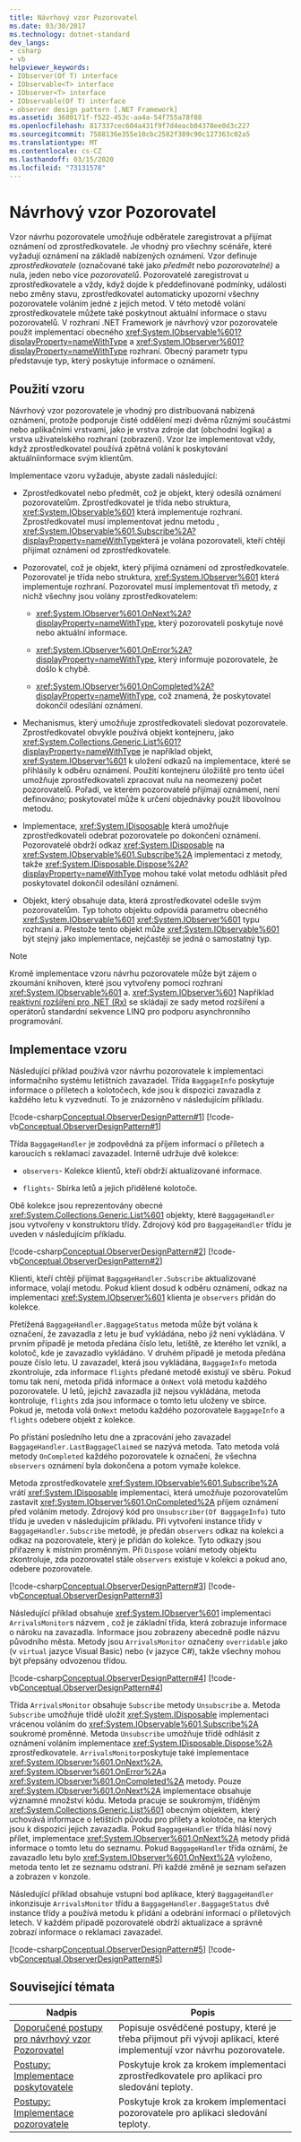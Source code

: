 ```yaml
---
title: Návrhový vzor Pozorovatel
ms.date: 03/30/2017
ms.technology: dotnet-standard
dev_langs:
- csharp
- vb
helpviewer_keywords:
- IObserver(Of T) interface
- IObservable<T> interface
- IObserver<T> interface
- IObservable(Of T) interface
- observer design pattern [.NET Framework]
ms.assetid: 3680171f-f522-453c-aa4a-54f755a78f88
ms.openlocfilehash: 817337cec604a431f9f7d4eacb04378ee0d3c227
ms.sourcegitcommit: 7588136e355e10cbc2582f389c90c127363c02a5
ms.translationtype: MT
ms.contentlocale: cs-CZ
ms.lasthandoff: 03/15/2020
ms.locfileid: "73131578"
---
```

# <a name="observer-design-pattern"></a>Návrhový vzor Pozorovatel

Vzor návrhu pozorovatele umožňuje odběratele zaregistrovat a přijímat oznámení od zprostředkovatele. Je vhodný pro všechny scénáře, které vyžadují oznámení na základě nabízených oznámení. Vzor definuje *zprostředkovatele* (označované také jako *předmět* nebo *pozorovatelné)* a nula, jeden nebo více *pozorovatelů*. Pozorovatelé zaregistrovat u zprostředkovatele a vždy, když dojde k předdefinované podmínky, události nebo změny stavu, zprostředkovatel automaticky upozorní všechny pozorovatele voláním jedné z jejich metod. V této metodě volání zprostředkovatele můžete také poskytnout aktuální informace o stavu pozorovatelů. V rozhraní .NET Framework je návrhový vzor pozorovatele použit implementací obecného <xref:System.IObservable%601?displayProperty=nameWithType> a <xref:System.IObserver%601?displayProperty=nameWithType> rozhraní. Obecný parametr typu představuje typ, který poskytuje informace o oznámení.

## <a name="applying-the-pattern"></a>Použití vzoru

Návrhový vzor pozorovatele je vhodný pro distribuovaná nabízená oznámení, protože podporuje čisté oddělení mezi dvěma různými součástmi nebo aplikačními vrstvami, jako je vrstva zdroje dat (obchodní logika) a vrstva uživatelského rozhraní (zobrazení). Vzor lze implementovat vždy, když zprostředkovatel používá zpětná volání k poskytování aktuálníinformace svým klientům.

Implementace vzoru vyžaduje, abyste zadali následující:

- Zprostředkovatel nebo předmět, což je objekt, který odesílá oznámení pozorovatelům. Zprostředkovatel je třída nebo struktura, <xref:System.IObservable%601> která implementuje rozhraní. Zprostředkovatel musí implementovat jednu metodu , <xref:System.IObservable%601.Subscribe%2A?displayProperty=nameWithType>která je volána pozorovateli, kteří chtějí přijímat oznámení od zprostředkovatele.

- Pozorovatel, což je objekt, který přijímá oznámení od zprostředkovatele. Pozorovatel je třída nebo struktura, <xref:System.IObserver%601> která implementuje rozhraní. Pozorovatel musí implementovat tři metody, z nichž všechny jsou volány zprostředkovatelem:

  - <xref:System.IObserver%601.OnNext%2A?displayProperty=nameWithType>, který pozorovateli poskytuje nové nebo aktuální informace.

  - <xref:System.IObserver%601.OnError%2A?displayProperty=nameWithType>, který informuje pozorovatele, že došlo k chybě.

  - <xref:System.IObserver%601.OnCompleted%2A?displayProperty=nameWithType>, což znamená, že poskytovatel dokončil odesílání oznámení.

- Mechanismus, který umožňuje zprostředkovateli sledovat pozorovatele. Zprostředkovatel obvykle používá objekt kontejneru, jako <xref:System.Collections.Generic.List%601?displayProperty=nameWithType> je například objekt, <xref:System.IObserver%601> k uložení odkazů na implementace, které se přihlásily k odběru oznámení. Použití kontejneru úložiště pro tento účel umožňuje zprostředkovateli zpracovat nulu na neomezený počet pozorovatelů. Pořadí, ve kterém pozorovatelé přijímají oznámení, není definováno; poskytovatel může k určení objednávky použít libovolnou metodu.

- Implementace, <xref:System.IDisposable> která umožňuje zprostředkovateli odebrat pozorovatele po dokončení oznámení. Pozorovatelé obdrží odkaz <xref:System.IDisposable> na <xref:System.IObservable%601.Subscribe%2A> implementaci z metody, takže <xref:System.IDisposable.Dispose%2A?displayProperty=nameWithType> mohou také volat metodu odhlásit před poskytovatel dokončil odesílání oznámení.

- Objekt, který obsahuje data, která zprostředkovatel odešle svým pozorovatelům. Typ tohoto objektu odpovídá parametru obecného <xref:System.IObservable%601> <xref:System.IObserver%601> typu rozhraní a. Přestože tento objekt může <xref:System.IObservable%601> být stejný jako implementace, nejčastěji se jedná o samostatný typ.

> [!NOTE]
> Kromě implementace vzoru návrhu pozorovatele může být zájem o zkoumání knihoven, které jsou vytvořeny pomocí rozhraní <xref:System.IObservable%601> a. <xref:System.IObserver%601> Například [reaktivní rozšíření pro .NET (Rx)](https://docs.microsoft.com/previous-versions/dotnet/reactive-extensions/hh242985(v=vs.103)) se skládají ze sady metod rozšíření a operátorů standardní sekvence LINQ pro podporu asynchronního programování.

## <a name="implementing-the-pattern"></a>Implementace vzoru

Následující příklad používá vzor návrhu pozorovatele k implementaci informačního systému letištních zavazadel. Třída `BaggageInfo` poskytuje informace o příletech a kolotočech, kde jsou k dispozici zavazadla z každého letu k vyzvednutí. To je znázorněno v následujícím příkladu.

[!code-csharp[Conceptual.ObserverDesignPattern#1](../../../samples/snippets/csharp/VS_Snippets_CLR/conceptual.observerdesignpattern/cs/provider.cs#1)]
[!code-vb[Conceptual.ObserverDesignPattern#1](../../../samples/snippets/visualbasic/VS_Snippets_CLR/conceptual.observerdesignpattern/vb/provider.vb#1)]

Třída `BaggageHandler` je zodpovědná za příjem informací o příletech a karoucích s reklamací zavazadel. Interně udržuje dvě kolekce:

- `observers`- Kolekce klientů, kteří obdrží aktualizované informace.

- `flights`- Sbírka letů a jejich přidělené kolotoče.

Obě kolekce jsou reprezentovány obecné <xref:System.Collections.Generic.List%601> objekty, které `BaggageHandler` jsou vytvořeny v konstruktoru třídy. Zdrojový kód pro `BaggageHandler` třídu je uveden v následujícím příkladu.

[!code-csharp[Conceptual.ObserverDesignPattern#2](../../../samples/snippets/csharp/VS_Snippets_CLR/conceptual.observerdesignpattern/cs/provider.cs#2)]
[!code-vb[Conceptual.ObserverDesignPattern#2](../../../samples/snippets/visualbasic/VS_Snippets_CLR/conceptual.observerdesignpattern/vb/provider.vb#2)]

Klienti, kteří chtějí přijímat `BaggageHandler.Subscribe` aktualizované informace, volají metodu. Pokud klient dosud k odběru oznámení, odkaz na implementaci <xref:System.IObserver%601> klienta je `observers` přidán do kolekce.

Přetížená `BaggageHandler.BaggageStatus` metoda může být volána k označení, že zavazadla z letu je buď vykládána, nebo již není vykládána. V prvním případě je metoda předána číslo letu, letiště, ze kterého let vznikl, a kolotoč, kde je zavazadlo vykládáno. V druhém případě je metoda předána pouze číslo letu. U zavazadel, která jsou vykládána, `BaggageInfo` metoda zkontroluje, zda informace `flights` předané metodě existují ve sběru. Pokud tomu tak není, metoda přidá informace a `OnNext` volá metodu každého pozorovatele. U letů, jejichž zavazadla již nejsou vykládána, metoda kontroluje, `flights` zda jsou informace o tomto letu uloženy ve sbírce. Pokud je, metoda volá `OnNext` metodu každého pozorovatele `BaggageInfo` a `flights` odebere objekt z kolekce.

Po přistání posledního letu dne a zpracování jeho zavazadel `BaggageHandler.LastBaggageClaimed` se nazývá metoda. Tato metoda volá metody `OnCompleted` každého pozorovatele k označení, že všechna `observers` oznámení byla dokončena a potom vymaže kolekce.

Metoda zprostředkovatele <xref:System.IObservable%601.Subscribe%2A> vrátí <xref:System.IDisposable> implementaci, která umožňuje pozorovatelům zastavit <xref:System.IObserver%601.OnCompleted%2A> příjem oznámení před voláním metody. Zdrojový kód pro `Unsubscriber(Of BaggageInfo)` tuto třídu je uveden v následujícím příkladu. Při vytvoření instance třídy v `BaggageHandler.Subscribe` metodě, je předán `observers` odkaz na kolekci a odkaz na pozorovatele, který je přidán do kolekce. Tyto odkazy jsou přiřazeny k místním proměnným. Při `Dispose` volání metody objektu zkontroluje, zda pozorovatel stále `observers` existuje v kolekci a pokud ano, odebere pozorovatele.

[!code-csharp[Conceptual.ObserverDesignPattern#3](../../../samples/snippets/csharp/VS_Snippets_CLR/conceptual.observerdesignpattern/cs/provider.cs#3)]
[!code-vb[Conceptual.ObserverDesignPattern#3](../../../samples/snippets/visualbasic/VS_Snippets_CLR/conceptual.observerdesignpattern/vb/provider.vb#3)]

Následující příklad obsahuje <xref:System.IObserver%601> implementaci `ArrivalsMonitor`s názvem , což je základní třída, která zobrazuje informace o nároku na zavazadla. Informace jsou zobrazeny abecedně podle názvu původního města. Metody jsou `ArrivalsMonitor` označeny `overridable` jako (v `virtual` jazyce Visual Basic) nebo (v jazyce C#), takže všechny mohou být přepsány odvozenou třídou.

[!code-csharp[Conceptual.ObserverDesignPattern#4](../../../samples/snippets/csharp/VS_Snippets_CLR/conceptual.observerdesignpattern/cs/observer.cs#4)]
[!code-vb[Conceptual.ObserverDesignPattern#4](../../../samples/snippets/visualbasic/VS_Snippets_CLR/conceptual.observerdesignpattern/vb/observer.vb#4)]

Třída `ArrivalsMonitor` obsahuje `Subscribe` metody `Unsubscribe` a. Metoda `Subscribe` umožňuje třídě uložit <xref:System.IDisposable> implementaci vrácenou voláním do <xref:System.IObservable%601.Subscribe%2A> soukromé proměnné. Metoda `Unsubscribe` umožňuje třídě odhlásit z oznámení voláním implementace <xref:System.IDisposable.Dispose%2A> zprostředkovatele. `ArrivalsMonitor`poskytuje také implementace <xref:System.IObserver%601.OnNext%2A>, <xref:System.IObserver%601.OnError%2A>a <xref:System.IObserver%601.OnCompleted%2A> metody. Pouze <xref:System.IObserver%601.OnNext%2A> implementace obsahuje významné množství kódu. Metoda pracuje se soukromým, tříděným <xref:System.Collections.Generic.List%601> obecným objektem, který uchovává informace o letištích původu pro přílety a kolotoče, na kterých jsou k dispozici jejich zavazadla. Pokud `BaggageHandler` třída hlásí nový přílet, implementace <xref:System.IObserver%601.OnNext%2A> metody přidá informace o tomto letu do seznamu. Pokud `BaggageHandler` třída oznámí, že zavazadlo letu bylo <xref:System.IObserver%601.OnNext%2A> vyloženo, metoda tento let ze seznamu odstraní. Při každé změně je seznam seřazen a zobrazen v konzole.

Následující příklad obsahuje vstupní bod aplikace, který `BaggageHandler` inkonzisuje `ArrivalsMonitor` třídu a `BaggageHandler.BaggageStatus` dvě instance třídy a používá metodu k přidání a odebrání informací o příletových letech. V každém případě pozorovatelé obdrží aktualizace a správně zobrazí informace o reklamaci zavazadel.

[!code-csharp[Conceptual.ObserverDesignPattern#5](../../../samples/snippets/csharp/VS_Snippets_CLR/conceptual.observerdesignpattern/cs/program.cs#5)]
[!code-vb[Conceptual.ObserverDesignPattern#5](../../../samples/snippets/visualbasic/VS_Snippets_CLR/conceptual.observerdesignpattern/vb/module1.vb#5)]

## <a name="related-topics"></a>Související témata

|Nadpis|Popis|
|-----------|-----------------|
|[Doporučené postupy pro návrhový vzor Pozorovatel](../../../docs/standard/events/observer-design-pattern-best-practices.md)|Popisuje osvědčené postupy, které je třeba přijmout při vývoji aplikací, které implementují vzor návrhu pozorovatele.|
|[Postupy: Implementace poskytovatele](../../../docs/standard/events/how-to-implement-a-provider.md)|Poskytuje krok za krokem implementaci zprostředkovatele pro aplikaci pro sledování teploty.|
|[Postupy: Implementace pozorovatele](../../../docs/standard/events/how-to-implement-an-observer.md)|Poskytuje krok za krokem implementaci pozorovatele pro aplikaci sledování teploty.|
